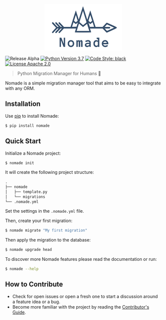 <p align="center">
  <img src="https://github.com/kelvins/nomade/blob/master/artwork/logo.svg" alt="Nomade Logo" title="Nomade Logo" width="250" height="150" />
</p>

![Release Alpha](https://img.shields.io/badge/Release-alpha-orange.svg?style=flat-square)
[![Python Version 3.7](https://img.shields.io/badge/Python-3.7-green.svg?style=flat-square)](https://www.python.org/downloads/release/python-370/)
[![Code Style: black](https://img.shields.io/badge/Code%20Style-black-000000.svg?style=flat-square)](https://github.com/psf/black)
[![License Apache 2.0](https://img.shields.io/badge/License-Apache%202.0-blue.svg?style=flat-square)](https://github.com/kelvins/nomade/blob/master/LICENSE)

> Python Migration Manager for Humans :camel:

Nomade is a simple migration manager tool that aims to be easy to integrate with any ORM.

## Installation

Use [pip](https://pip.pypa.io/en/stable/installing/) to install Nomade:

```bash
$ pip install nomade
```

## Quick Start

Initialize a Nomade project:

```bash
$ nomade init
```

It will create the following project structure:

```
.
├── nomade
│   ├── template.py
│   └── migrations
└── .nomade.yml
```

Set the settings in the `.nomade.yml` file.

Then, create your first migration:

```bash
$ nomade migrate "My first migration"
```

Then apply the migration to the database:

```bash
$ nomade upgrade head
```

To discover more Nomade features please read the documentation or run:

```bash
$ nomade --help
```

## How to Contribute

- Check for open issues or open a fresh one to start a discussion around a feature idea or a bug.
- Become more familiar with the project by reading the [Contributor's Guide](CONTRIBUTING.rst).
